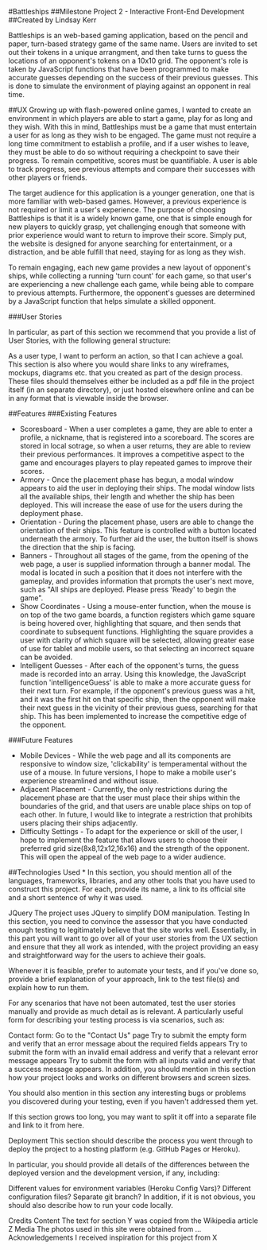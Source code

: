 #Battleships
##Milestone Project 2 - Interactive Front-End Development
##Created by Lindsay Kerr

Battleships is an web-based gaming application, based on the pencil and paper, turn-based strategy game of the same name. 
Users are invited to set out their tokens in a unique arrangment, and then take turns to guess the locations of an opponent's tokens on a 10x10 grid.
The opponent's role is taken by JavaScript functions that have been programmed to make accurate guesses depending on the success of their previous guesses. This is done to simulate the environment of playing against an opponent in real time.

##UX
Growing up with flash-powered online games, I wanted to create an environment in which players are able to start a game, play for as long and they wish. 
With this in mind, Battleships must be a game that must entertain a user for as long as they wish to be engaged. The game must not require a long time commitment to establish a profile, and if a user wishes to leave, they must be able to do so without requiring a checkpoint to save their progress.
To remain competitive, scores must be quantifiable. A user is able to track progress, see previous attempts and compare their successes with other players or friends.

The target audience for this application is a younger generation, one that is more familiar with web-based games. However, a previous experience is not required or limit a user's experience.
The purpose of choosing Battleships is that it is a widely known game, one that is simple enough for new players to quickly grasp, yet challenging enough that someone with prior experience would want to return to improve their score.
Simply put, the website is designed for anyone searching for entertainment, or a distraction, and be able fulfill that need, staying for as long as they wish. 

To remain engaging, each new game provides a new layout of opponent's ships, while collecting a running 'turn count' for each game, so that user's are experiencing a new challenge each game, while being  able to compare to previous attempts. Furthermore, the opponent's guesses are determined by a JavaScript function that helps simulate a skilled opponent.

###User Stories

In particular, as part of this section we recommend that you provide a list of User Stories, with the following general structure:

As a user type, I want to perform an action, so that I can achieve a goal.
This section is also where you would share links to any wireframes, mockups, diagrams etc. that you created as part of the design process. These files should themselves either be included as a pdf file in the project itself (in an separate directory), or just hosted elsewhere online and can be in any format that is viewable inside the browser.

##Features
###Existing Features
* Scoresboard - When a user completes a game, they are able to enter a profile, a nickname, that is registered into a scoreboard. The scores are stored in local sotrage, so when a user returns, they are able to review their previous performances. It improves a competitive aspect to the game and encourages players to play repeated games to improve their scores.
* Armory - Once the placement phase has begun, a modal window appears to aid the user in deploying their ships. The modal window lists all the available ships, their length and whether the ship has been deployed. This will increase the ease of use for the users during the deployment phase.
* Orientation - During the placement phase, users are able to change the orientation of their ships. This feature is controlled with a button located underneath the armory. To further aid the user, the button itself is shows the direction that the ship is facing. 
* Banners - Throughout all stages of the game, from the opening of the web page, a user is supplied information through a banner modal. The modal is located in such a position that it does not interfere with the gameplay, and provides information that prompts the user's next move, such as "All ships are deployed. Please press 'Ready' to begin the game".
* Show Coordinates - Using a mouse-enter function, when the mouse is on top of the two game boards, a function registers which game square is being hovered over, highlighting that square, and then sends that coordinate to subsequent functions. Highlighting the square provides a user with clarity of which square will be selected, allowing greater ease of use for tablet and mobile users, so that selecting an incorrect square can be avoided.
* Intelligent Guesses - After each of the opponent's turns, the guess made is recorded into an array. Using this knowledge, the JavaScript function 'intelligenceGuess' is able to make a more accurate guess for their next turn. For example, if the opponent's previous guess was a hit, and it was the first hit on that specific ship, then the opponent will make their next guess in the vicinity of their previous guess, searching for that ship. This has been implemented to increase the competitive edge of the opponent.

###Future Features
* Mobile Devices - While the web page and all its components are responsive to window size, 'clickability' is temperamental without the use of a mouse. In future versions, I hope to make a mobile user's experience streamlined and without issue.
* Adjacent Placement - Currently, the only restrictions during the placement phase are that the user must place their ships within the boundaries of the grid, and that users are unable place ships on top of each other. In future, I would like to integrate a restriction that prohibits users placing their ships adjacently.
* Difficulty Settings - To adapt for the experience or skill of the user, I hope to implement the feature that allows users to choose their preferred grid size(8x8,12x12,16x16) and the strength of the opponent. This will open the appeal of the web page to a wider audience.


##Technologies Used
* 
In this section, you should mention all of the languages, frameworks, libraries, and any other tools that you have used to construct this project. For each, provide its name, a link to its official site and a short sentence of why it was used.

JQuery
The project uses JQuery to simplify DOM manipulation.
Testing
In this section, you need to convince the assessor that you have conducted enough testing to legitimately believe that the site works well. Essentially, in this part you will want to go over all of your user stories from the UX section and ensure that they all work as intended, with the project providing an easy and straightforward way for the users to achieve their goals.

Whenever it is feasible, prefer to automate your tests, and if you've done so, provide a brief explanation of your approach, link to the test file(s) and explain how to run them.

For any scenarios that have not been automated, test the user stories manually and provide as much detail as is relevant. A particularly useful form for describing your testing process is via scenarios, such as:

Contact form:
Go to the "Contact Us" page
Try to submit the empty form and verify that an error message about the required fields appears
Try to submit the form with an invalid email address and verify that a relevant error message appears
Try to submit the form with all inputs valid and verify that a success message appears.
In addition, you should mention in this section how your project looks and works on different browsers and screen sizes.

You should also mention in this section any interesting bugs or problems you discovered during your testing, even if you haven't addressed them yet.

If this section grows too long, you may want to split it off into a separate file and link to it from here.

Deployment
This section should describe the process you went through to deploy the project to a hosting platform (e.g. GitHub Pages or Heroku).

In particular, you should provide all details of the differences between the deployed version and the development version, if any, including:

Different values for environment variables (Heroku Config Vars)?
Different configuration files?
Separate git branch?
In addition, if it is not obvious, you should also describe how to run your code locally.

Credits
Content
The text for section Y was copied from the Wikipedia article Z
Media
The photos used in this site were obtained from ...
Acknowledgements
I received inspiration for this project from X